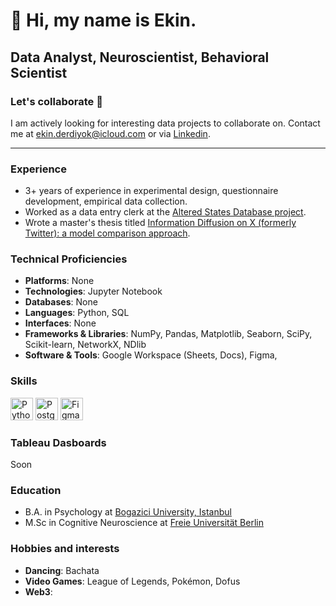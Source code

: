 👋 Hi, my name is Ekin.
===============================

Data Analyst, Neuroscientist, Behavioral Scientist
-----------------------------


### Let's collaborate 🤝

I am actively looking for interesting data projects to collaborate on. Contact me at [ekin.derdiyok@icloud.com](mailto:ekin.derdiyok@icloud.com) or via [Linkedin](https://linkedin.com/in/ekinderdiyok).

------------

### Experience

- 3+ years of experience in experimental design, questionnaire development, empirical data collection.
- Worked as a data entry clerk at the [Altered States Database project](https://osf.io/8mbru/).
- Wrote a master's thesis titled [Information Diffusion on X (formerly Twitter): a model comparison approach](https://github.com/ekinderdiyok/information-diffusion-on-twitter).

### Technical Proficiencies

- **Platforms**: None
- **Technologies**: Jupyter Notebook
- **Databases**: None
- **Languages**: Python, SQL
- **Interfaces**: None
- **Frameworks & Libraries**: NumPy, Pandas, Matplotlib, Seaborn, SciPy, Scikit-learn, NetworkX, NDlib
- **Software & Tools**: Google Workspace (Sheets, Docs), Figma,

### Skills  

<p align="left"> 
 <a href="https://www.python.org/" target="_blank" rel="noreferrer"><img src="https://raw.githubusercontent.com/danielcranney/readme-generator/main/public/icons/skills/python-colored.svg" width="36" height="36" alt="Python" /></a>
 <a href="https://www.postgresql.org/" target="_blank" rel="noreferrer"><img src="https://raw.githubusercontent.com/danielcranney/readme-generator/main/public/icons/skills/postgresql-colored.svg" width="36" height="36" alt="PostgreSQL" /></a> 
 <a href="https://www.figma.com/" target="_blank" rel="noreferrer"><img src="https://raw.githubusercontent.com/danielcranney/readme-generator/main/public/icons/skills/figma-colored.svg" width="36" height="36" alt="Figma" /></a> 
</p> 

### Tableau Dasboards
Soon

### Education
- B.A. in Psychology at [Bogazici University, Istanbul](https://bogazici.edu.tr/en_US/Content/Academic/Undergraduate_Catalogue/Faculty_of_Arts_and_Sciences/Department_of_Psychology)
- M.Sc in Cognitive Neuroscience at [Freie Universität Berlin](https://ewi-psy.fu-berlin.de/mcnb)

### Hobbies and interests
- **Dancing**: Bachata
- **Video Games**: League of Legends, Pokémon, Dofus
- **Web3**:
 

